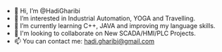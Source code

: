 - 👋 Hi, I’m @HadiGharibi
- 👀 I’m interested in Industrial Automation, YOGA and Travelling.
- 🌱 I’m currently learning C++, JAVA and improving my language skills.
- 💞️ I'm looking to collaborate on New SCADA/HMI/PLC Projects.
- 📫 You can contact me: hadi.gharibi@gmail.com

<!---
HadiGharibi/HadiGharibi is a ✨ special ✨ repository because its `README.md` (this file) appears on your GitHub profile.
You can click the Preview link to take a look at your changes.
--->
